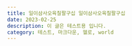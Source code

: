 ```yaml
---
title: 일이삼사오육칠팔구십 일이삼사오육칠팔구십
date: 2023-02-25
description: 이 글은 테스트용 입니다.
category: 테스트, 마크다운, 헬로, world
---
```

